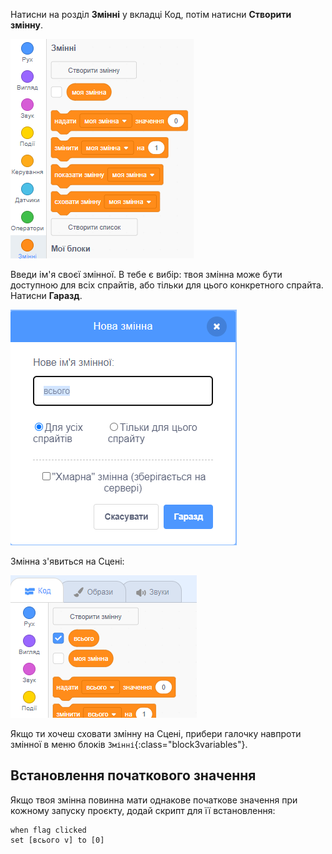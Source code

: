 Натисни на розділ **Змінні** у вкладці Код, потім натисни **Створити змінну**.

![Блоки Змінні](images/make-a-variable.png)

Введи ім'я своєї змінної. В тебе є вибір: твоя змінна може бути доступною для всіх спрайтів, або тільки для цього конкретного спрайта. Натисни **Гаразд**.

![Створити змінну](images/name-variable.png)

Змінна з'явиться на Сцені:

![Змінна на Сцені](images/stage-total.png)

Якщо ти хочеш сховати змінну на Сцені, прибери галочку навпроти змінної в меню блоків `Змінні`{:class="block3variables"}.

## Встановлення початкового значення

Якщо твоя змінна повинна мати однакове початкове значення при кожному запуску проєкту, додай скрипт для її встановлення:

```blocks3
when flag clicked
set [всього v] to [0]
```
